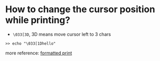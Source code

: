 # How to change the cursor position while printing?
- `\033[3D`, 3D means move cursor left to 3 chars
```
>> echo "\033[1Dhello"
```
more reference:
[formatted print](https://www.cnblogs.com/rain-blog/p/linux-control-cursor-in-terminal.html)
